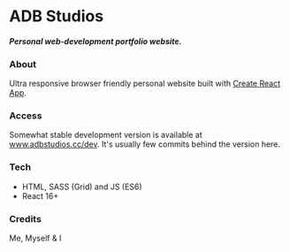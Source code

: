 
# ADB Studios 

#### *Personal web-development portfolio website.* 

### About

Ultra responsive browser friendly personal website built with [Create React App](https://github.com/facebook/create-react-app).  

### Access

Somewhat stable development version is available at www.adbstudios.cc/dev. It's usually few commits behind the version here.

### Tech

* HTML, SASS (Grid) and JS (ES6) 
* React 16+

### Credits

Me, Myself & I





